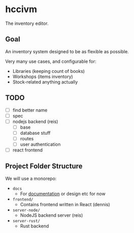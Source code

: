 # hccivm

The inventory editor.

## Goal

An inventory system designed to be as flexible as possible.

Very many use cases, and configurable for:

- Libraries (keeping count of books)
- Workshops (items inventory)
- Stock-related anything actually

## TODO

- [ ] find better name
- [ ] spec
- [ ] nodejs backend (reis)
  - [ ] base
  - [ ] database stuff
  - [ ] routes
  - [ ] user authentication
- [ ] react frontend

## Project Folder Structure

We will use a monorepo:

- `docs`
  - For [documentation](./docs/README.md) or design etc for now
- `frontend/`
  - Contains frontend written in React (dennis)
- `server-node/`
  - NodeJS backend server (reis)
- `server-rust/`
  - Rust backend

